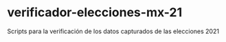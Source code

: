 # verificador-elecciones-mx-21
Scripts para la verificación de los datos capturados de las elecciones 2021
